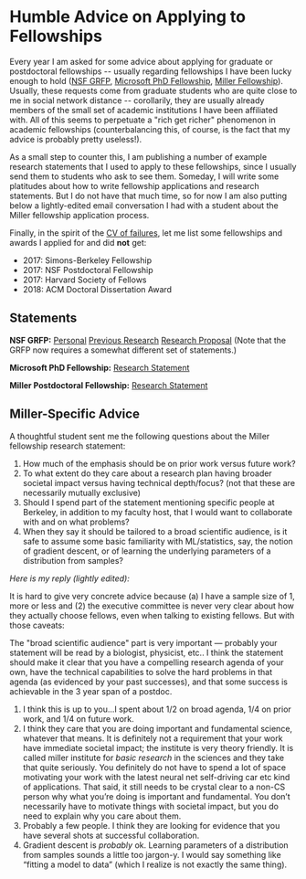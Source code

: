 # Humble Advice on Applying to Fellowships

Every year I am asked for some advice about applying for graduate or postdoctoral fellowships -- usually regarding fellowships I have been lucky enough to hold ([NSF GRFP](https://www.nsfgrfp.org/), [Microsoft PhD Fellowship](https://www.microsoft.com/en-us/research/academic-program/phd-fellowship/), [Miller Fellowship](http://miller.berkeley.edu/)). Usually, these requests come from graduate students who are quite close to me in social network distance -- corollarily, they are usually already members of the small set of academic institutions I have been affiliated with. All of this seems to perpetuate a "rich get richer" phenomenon in academic fellowships (counterbalancing this, of course, is the fact that my advice is probably pretty useless!).

As a small step to counter this, I am publishing a number of example research statements that I used to apply to these fellowships, since I usually send them to students who ask to see them. Someday, I will write some platitudes about how to write fellowship applications and research statements. But I do not have that much time, so for now I am also putting below a lightly-edited email conversation I had with a student about the Miller fellowship application process.

Finally, in the spirit of the [CV of failures](https://www.princeton.edu/haushofer/Johannes_Haushofer_CV_of_Failures.pdf), let me list some fellowships and awards I applied for and did **not** get:

- 2017: Simons-Berkeley Fellowship
- 2017: NSF Postdoctoral Fellowship
- 2017: Harvard Society of Fellows
- 2018: ACM Doctoral Dissertation Award

## Statements

**NSF GRFP:** [Personal](old_statements/personal_statement_nsf.pdf) [Previous Research](old_statements/previous_research_nsf.pdf) [Research Proposal](old_statements/proposal_nsf.pdf)
(Note that the GRFP now requires a somewhat different set of statements.)

**Microsoft PhD Fellowship:** [Research Statement](old_statements/research_statement_microsoft.pdf)

**Miller Postdoctoral Fellowship:** [Research Statement](old_statements/research_statement_miller.pdf)

## Miller-Specific Advice

A thoughtful student sent me the following questions about the Miller fellowship research statement:

1. How much of the emphasis should be on prior work versus future work?
2. To what extent do they care about a research plan having broader societal impact versus having technical depth/focus? (not that these are necessarily mutually exclusive)
3. Should I spend part of the statement mentioning specific people at Berkeley, in addition to my faculty host, that I would want to collaborate with and on what problems?
4. When they say it should be tailored to a broad scientific audience, is it safe to assume some basic familiarity with ML/statistics, say, the notion of gradient descent, or of learning the underlying parameters of a distribution from samples?

*Here is my reply (lightly edited):*

It is hard to give very concrete advice because (a) I have a sample size of 1, more or less and (2) the executive committee is never very clear about how they actually choose fellows, even when talking to existing fellows. But with those caveats:

The "broad scientific audience" part is very important — probably your statement will be read by a biologist, physicist, etc.. I think the statement should make it clear that you have a compelling research agenda of your own, have the technical capabilities to solve the hard problems in that agenda (as evidenced by your past successes), and that some success is achievable in the 3 year span of a postdoc.

1. I think this is up to you...I spent about 1/2 on broad agenda, 1/4 on prior work, and 1/4 on future work.
2. I think they care that you are doing important and fundamental science, whatever that means. It is definitely not a requirement that your work have immediate societal impact; the institute is very theory friendly. It is called miller institute for *basic research* in the sciences and they take that quite seriously. You definitely do not have to spend a lot of space motivating your work with the latest neural net self-driving car etc kind of applications.
That said, it still needs to be crystal clear to a non-CS person why what you’re doing is important and fundamental. You don’t necessarily have to motivate things with societal impact, but you do need to explain why you care about them.
3. Probably a few people. I think they are looking for evidence that you have several shots at successful collaboration.
4. Gradient descent is *probably* ok. Learning parameters of a distribution from samples sounds a little too jargon-y. I would say something like “fitting a model to data” (which I realize is not exactly the same thing).

